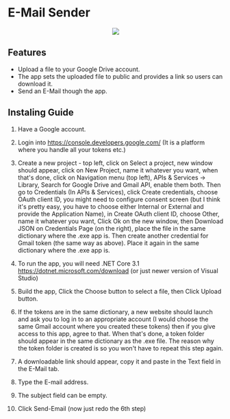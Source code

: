 # E-Mail Sender

<p align="center">
  <img src="https://user-images.githubusercontent.com/44268275/71026336-4e483a00-2109-11ea-9e21-b870af5ec019.png">
</p>

## Features
* Upload a file to your Google Drive account.
* The app sets the uploaded file to public and provides a link so users can download it.
* Send an E-Mail though the app.

## Instaling Guide
1. Have a Google account.

2. Login into https://console.developers.google.com/ (It is a platform where you handle all your tokens etc.)

3. Create a new project - top left, click on Select a project, new window should appear, click on New Project, name it whatever you want, when that's done, click on Navigation menu (top left), APIs & Services -> Library, Search for Google Drive and Gmail API, enable them both. Then go to Credentials (In APIs & Services), click Create credentials, choose OAuth client ID, you might need to configure consent screen (but I think it's pretty easy, you have to choose either Internal or External and provide the Application Name), in Create OAuth client ID, choose Other, name it whatever you want, Click Ok on the new window, then Download JSON on Credentials Page (on the right), place the file in the same dictionary where the .exe app is. Then create another credential for Gmail token (the same way as above). Place it again in the same dictionary where the .exe app is.

4. To run the app, you will need .NET Core 3.1 https://dotnet.microsoft.com/download (or just newer version of Visual Studio)

5. Build the app, Click the Choose button to select a file, then Click Upload button.

6. If the tokens are in the same dictionary, a new website should launch and ask you to log in to an appropriate account (I would choose the same Gmail account where you created these tokens) then if you give access to this app, agree to that. When that's done, a token folder should appear in the same dictionary as the .exe file. The reason why the token folder is created is so you won't have to repeat this step again.

7. A downloadable link should appear, copy it and paste in the Text field in the E-Mail tab.

8. Type the E-mail address.

9. The subject field can be empty.

10. Click Send-Email (now just redo the 6th step)
